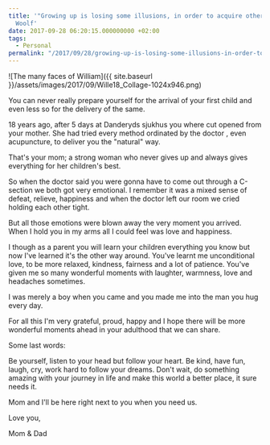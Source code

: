 ```yaml
---
title: '"Growing up is losing some illusions, in order to acquire others." -Virginia
  Woolf'
date: 2017-09-28 06:20:15.000000000 +02:00
tags:
  - Personal
permalink: "/2017/09/28/growing-up-is-losing-some-illusions-in-order-to-acquire-others-virginia-woolf/"
---
```


![The many faces of William]({{ site.baseurl }}/assets/images/2017/09/Wille18_Collage-1024x946.png)

You can never really prepare yourself for the arrival of your first child and even less so for the delivery of the same.

18 years ago, after 5 days at Danderyds sjukhus you where cut opened from your mother. She had tried every method ordinated by the doctor , even acupuncture, to deliver you the "natural" way.

That's your mom; a strong woman who never gives up and always gives everything for her children's best.

So when the doctor said you were gonna have to come out through a C-section we both got very emotional. I remember it was a mixed sense of defeat, relieve, happiness and when the doctor left our room we cried holding each other tight.

But all those emotions were blown away the very moment you arrived. When I hold you in my arms all I could feel was love and happiness.

I though as a parent you will learn your children everything you know but now I've learned it's the other way around. You've learnt me unconditional love, to be more relaxed, kindness, fairness and a lot of patience. You've given me so many wonderful moments with laughter, warmness, love and headaches sometimes.

I was merely a boy when you came and you made me into the man you hug every day.

For all this I'm very grateful, proud, happy and I hope there will be more wonderful moments ahead in your adulthood that we can share.

Some last words:

Be yourself, listen to your head but follow your heart. Be kind, have fun, laugh, cry, work hard to follow your dreams. Don't wait, do something amazing with your journey in life and make this world a better place, it sure needs it.

Mom and I'll be here right next to you when you need us.

Love you,

Mom & Dad
